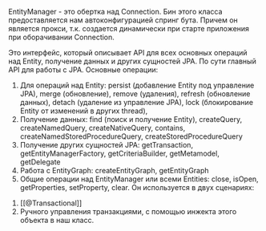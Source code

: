 EntityManager - это обертка над Connection. Бин этого класса предоставляется нам автоконфигурацией спринг бута. Причем он является прокси, т.к. создается динамически при старте приложения при оборачивании Connection.

Это интерфейс, который описывает API для всех основных операций над Entity, получение данных и других сущностей JPA. По сути главный API для работы с JPA. Основные операции:
1) Для операций над Entity: persist (добавление Entity под управление JPA), merge (обновление), remove (удаления), refresh (обновление данных), detach (удаление из управление JPA), lock (блокирование Entity от изменений в других thread),
2) Получение данных: find (поиск и получение Entity), createQuery, createNamedQuery, createNativeQuery, contains, createNamedStoredProcedureQuery, createStoredProcedureQuery
3) Получение других сущностей JPA: getTransaction, getEntityManagerFactory, getCriteriaBuilder, getMetamodel, getDelegate
4) Работа с EntityGraph: createEntityGraph, getEntityGraph
5) Общие операции над EntityManager или всеми Entities: close, isOpen, getProperties, setProperty, clear.
Он используется в двух сценариях:
1. [[@Transactional]]
2. Ручного управления транзакциями, с помощью инжекта этого объекта в наш класс. 
